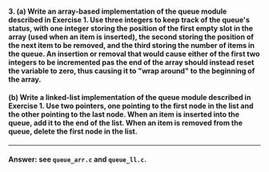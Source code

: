 #### 3. (a) Write an array-based implementation of the queue module described in Exercise 1. Use three integers to keep track of the queue's status, with one integer storing the position of the first empty slot in the array (used when an item is inserted), the second storing the position of the next item to be removed, and the third storing the number of items in the queue. An insertion or removal that would cause either of the first two integers to be incremented pas the end of the array should instead reset the variable to zero, thus causing it to "wrap around" to the beginning of the array.

#### (b) Write a linked-list implementation of the queue module described in Exercise 1. Use two pointers, one pointing to the first node in the list and the other pointing to the last node. When an item is inserted into the queue, add it to the end of the list. When an item is removed from the queue, delete the first node in the list.

---

#### Answer: see `queue_arr.c` and `queue_ll.c`.
